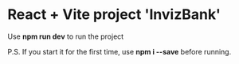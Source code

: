# React + Vite project 'InvizBank'

Use **npm run dev** to run the project

P.S. If you start it for the first time, use **npm i --save** before running.

